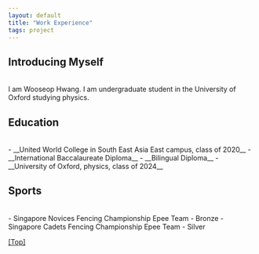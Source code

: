 ```yaml
---
layout: default
title: "Work Experience"
tags: project
---
```


## Introducing Myself
<br>
I am Wooseop Hwang. I am undergraduate student in the University of Oxford studying physics. 


## Education
<br>
   - __United World College in South East Asia East campus, class of 2020__
   - __International Baccalaureate Diploma__
   - __Bilingual Diploma__
   - __University of Oxford, physics, class of 2024__

## Sports
<br>
   - Singapore Novices Fencing Championship Epee Team - Bronze
   - Singapore Cadets Fencing Championship Epee Team - Silver

[[Top]](#top)